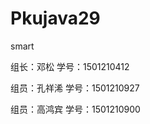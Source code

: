 # Pkujava29
smart
<html>
<p>组长：邓松        学号：1501210412
<p>组员：孔祥浠      学号：1501210927
<p>组员：高鸿宾      学号：1501210900
</html>
